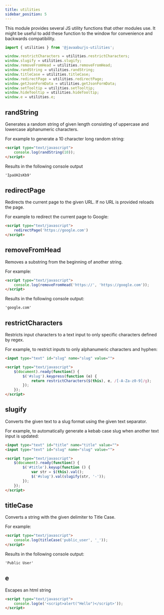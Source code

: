 ```yaml
---
title: utilities
sidebar_position: 5
---
```


This module provides several JS utility functions that other modules use. It might be useful to add these function to the window for convenience and backwards compatibility.

```javascript
import { utilities } from '@javaabu/js-utilities';

window.restrictCharacters = utilities.restrictCharacters;
window.slugify = utilities.slugify;
window.removeFromHead = utilities.removeFromHead;
window.randString = utilities.randString;
window.titleCase = utilities.titleCase;
window.redirectPage = utilities.redirectPage;
window.getJsonFormData = utilities.getJsonFormData;
window.setTooltip = utilities.setTooltip;
window.hideTooltip = utilities.hideTooltip;
window.e = utilities.e;
```

## randString

Generates a random string of given length consisting of uppercase and lowercase alphanumeric characters.  

For example to generate a 10 character long random string:

```html
<script type="text/javascript">
    console.log(randString(10));
</script>
```

Results in the following console output

```html
'IpaUH2sKb9'
```

## redirectPage

Redirects the current page to the given URL. If no URL is provided reloads the page.

For example to redirect the current page to Google:

```html
<script type="text/javascript">
    redirectPage('https://google.com')
</script>
```

## removeFromHead

Removes a substring from the beginning of another string.

For example:

```html
<script type="text/javascript">
    console.log(removeFromHead('https://', 'https://google.com'));
</script>
```

Results in the following console output:

```html
'google.com'
```

## restrictCharacters

Restricts input characters to a text input to only specific characters defined by regex.

For example, to restrict inputs to only alphanumeric characters and hyphen:

```html
<input type="text" id="slug" name="slug" value="">

<script type="text/javascript">
    $(document).ready(function() {
        $('#slug').keypress(function (e) {
            return restrictCharacters($(this), e, /[-A-Za-z0-9]/g);
        });
    });
</script>
```

## slugify

Converts the given text to a slug format using the given text separator.

For example, to automatically generate a kebab case slug when another text input is updated:

```html
<input type="text" id="title" name="title" value="">
<input type="text" id="slug" name="slug" value="">

<script type="text/javascript">
    $(document).ready(function() {
        $('#title').keyup(function () {
            var str = $(this).val();
            $('#slug').val(slugify(str, '-'));
        });
    });
</script>
```

## titleCase

Converts a string with the given delimiter to Title Case.

For example:

```html
<script type="text/javascript">
    console.log(titleCase('public_user', '_'));
</script>
```

Results in the following console output:

```html
'Public User'
```

## e

Escapes an html string

```html
<script type="text/javascript">
    console.log(e('<script>alert("Hello")</script>'));
</script>
```